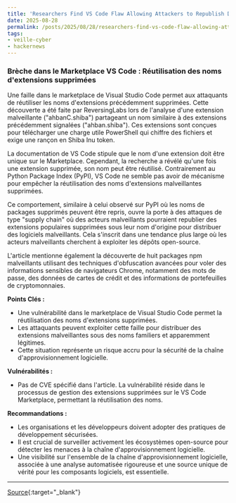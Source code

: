 ```yaml
---
title: 'Researchers Find VS Code Flaw Allowing Attackers to Republish Deleted Extensions Under Same Names'
date: 2025-08-28
permalink: /posts/2025/08/28/researchers-find-vs-code-flaw-allowing-attackers-to-republish-deleted-extensions-under-same-names/
tags:
- veille-cyber
- hackernews
---
```

### Brèche dans le Marketplace VS Code : Réutilisation des noms d'extensions supprimées

Une faille dans le marketplace de Visual Studio Code permet aux attaquants de réutiliser les noms d'extensions précédemment supprimées. Cette découverte a été faite par ReversingLabs lors de l'analyse d'une extension malveillante ("ahbanC.shiba") partageant un nom similaire à des extensions précédemment signalées ("ahban.shiba"). Ces extensions sont conçues pour télécharger une charge utile PowerShell qui chiffre des fichiers et exige une rançon en Shiba Inu token.

La documentation de VS Code stipule que le nom d'une extension doit être unique sur le Marketplace. Cependant, la recherche a révélé qu'une fois une extension supprimée, son nom peut être réutilisé. Contrairement au Python Package Index (PyPI), VS Code ne semble pas avoir de mécanisme pour empêcher la réutilisation des noms d'extensions malveillantes supprimées.

Ce comportement, similaire à celui observé sur PyPI où les noms de packages supprimés peuvent être repris, ouvre la porte à des attaques de type "supply chain" où des acteurs malveillants pourraient republier des extensions populaires supprimées sous leur nom d'origine pour distribuer des logiciels malveillants. Cela s'inscrit dans une tendance plus large où les acteurs malveillants cherchent à exploiter les dépôts open-source.

L'article mentionne également la découverte de huit packages npm malveillants utilisant des techniques d'obfuscation avancées pour voler des informations sensibles de navigateurs Chrome, notamment des mots de passe, des données de cartes de crédit et des informations de portefeuilles de cryptomonnaies.

**Points Clés :**

*   Une vulnérabilité dans le marketplace de Visual Studio Code permet la réutilisation des noms d'extensions supprimées.
*   Les attaquants peuvent exploiter cette faille pour distribuer des extensions malveillantes sous des noms familiers et apparemment légitimes.
*   Cette situation représente un risque accru pour la sécurité de la chaîne d'approvisionnement logicielle.

**Vulnérabilités :**

*   Pas de CVE spécifié dans l'article. La vulnérabilité réside dans le processus de gestion des extensions supprimées sur le VS Code Marketplace, permettant la réutilisation des noms.

**Recommandations :**

*   Les organisations et les développeurs doivent adopter des pratiques de développement sécurisées.
*   Il est crucial de surveiller activement les écosystèmes open-source pour détecter les menaces à la chaîne d'approvisionnement logicielle.
*   Une visibilité sur l'ensemble de la chaîne d'approvisionnement logicielle, associée à une analyse automatisée rigoureuse et une source unique de vérité pour les composants logiciels, est essentielle.

---
[Source](https://thehackernews.com/2025/08/researchers-find-vs-code-flaw-allowing.html){:target="_blank"}
